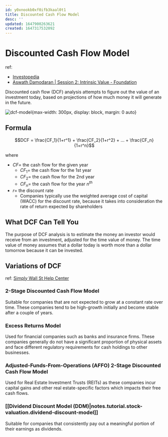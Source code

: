 ```yaml
---
id: y0xnookb0xf0ifb3kaal0t1
title: Discounted Cash Flow Model
desc: ''
updated: 1647900263621
created: 1647317532092
---
```

# Discounted Cash Flow Model
ref: 
- [Investopedia](https://www.investopedia.com/terms/d/dcf.asp)
- [Aswath Damodaran | Session 2: Intrinsic Value - Foundation](https://www.youtube.com/watch?v=8vYQpWXQ5hE&list=PLUkh9m2BorqnKWu0g5ZUps_CbQ-JGtbI9&index=2)

Discounted cash flow (DCF) analysis attempts to figure out the value of an investment today, based on projections of how much money it will generate in the future.

![dcf-model](https://ik.imagekit.io/casa/h7b-dendron/Screenshot_2022-03-21_230130_Hml7ZRE5b.jpg?ik-sdk-version=javascript-1.4.3&updatedAt=1647900103621){max-width: 300px, display: block, margin: 0 auto}

## Formula

$$DCF = \frac{CF_1}{1+r^1} + \frac{CF_2}{1+r^2} + ... + \frac{CF_n}{1+r^n}$$

where
- $CF =$ the cash flow for the given year
  - $CF_1 =$ the cash flow for the 1st year
  - $CF_2 =$ the cash flow for the 2nd year
  - $CF_n =$ the cash flow for the year $n^{th}$
- $r =$ the discount rate
  - Companies typically use the weighted average cost of capital (WACC) for the discount rate, because it takes into consideration the rate of return expected by shareholders

## What DCF Can Tell You

The purpose of DCF analysis is to estimate the money an investor would receive from an investment, adjusted for the time value of money. The time value of money assumes that a dollar today is worth more than a dollar tomorrow because it can be invested.

## Variations of DCF
ref: [Simply Wall St Help Center](https://support.simplywall.st/hc/en-us/articles/360001741016-How-is-fair-value-calculated)

### 2-Stage Discounted Cash Flow Model

Suitable for companies that are not expected to grow at a constant rate over time. These companies tend to be high-growth initially and become stable after a couple of years.

### Excess Returns Model

Used for financial companies such as banks and insurance firms. These companies generally do not have a significant proportion of physical assets and face different regulatory requirements for cash holdings to other businesses.

### Adjusted-Funds-From-Operations (AFFO) 2-Stage Discounted Cash Flow Model

Used for Real Estate Investment Trusts (REITs) as these companies incur capital gains and other real estate-specific factors which impacts their free cash flows.

### [[Dividend Discount Model (DDM)|notes.tutorial.stock-valuation.dividend-discount-model]]

Suitable for companies that consistently pay out a meaningful portion of their earnings as dividends.
